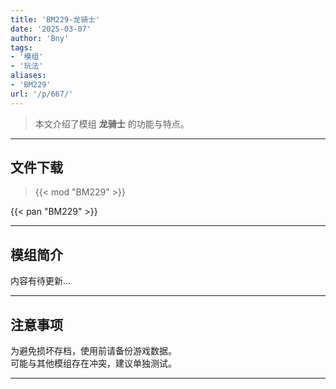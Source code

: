 ```yaml
---
title: 'BM229-龙骑士'
date: '2025-03-07'
author: 'Bny'
tags:
- '模组'
- '玩法'
aliases:
- 'BM229'
url: '/p/667/'
---
```


> 本文介绍了模组 **龙骑士** 的功能与特点。

---

## 文件下载  

> {{< mod "BM229" >}}  

{{< pan "BM229" >}}  

---

## 模组简介

>  
内容有待更新...  

---

## 注意事项

>  
为避免损坏存档，使用前请备份游戏数据。  
可能与其他模组存在冲突，建议单独测试。  

---

